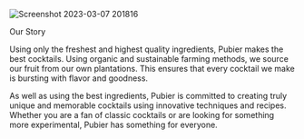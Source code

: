 
![Screenshot 2023-03-07 201816](https://user-images.githubusercontent.com/70307019/223457312-d60bbb26-6216-4969-bdab-ca1e78878149.png)


Our Story

Using only the freshest and highest quality ingredients, Pubier makes the best cocktails. Using organic and sustainable farming methods, we source our fruit from our own plantations. This ensures that every cocktail we make is bursting with flavor and goodness.

As well as using the best ingredients, Pubier is committed to creating truly unique and memorable cocktails using innovative techniques and recipes. Whether you are a fan of classic cocktails or are looking for something more experimental, Pubier has something for everyone.
